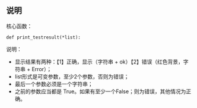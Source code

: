 ## 说明

核心函数：

```
def print_testresult(*list):
```

说明：

* 显示结果有两种：【1】正确，显示（字符串 + ok）【2】错误（红色背景，字符串 + Error）；
* list形式是可变参数，至少2个参数，否则为错误；
* 最后一个参数必须是一个字符串；
* 之前的参数应当都是 True。如果有至少一个False；则为错误，其他情况为正确。